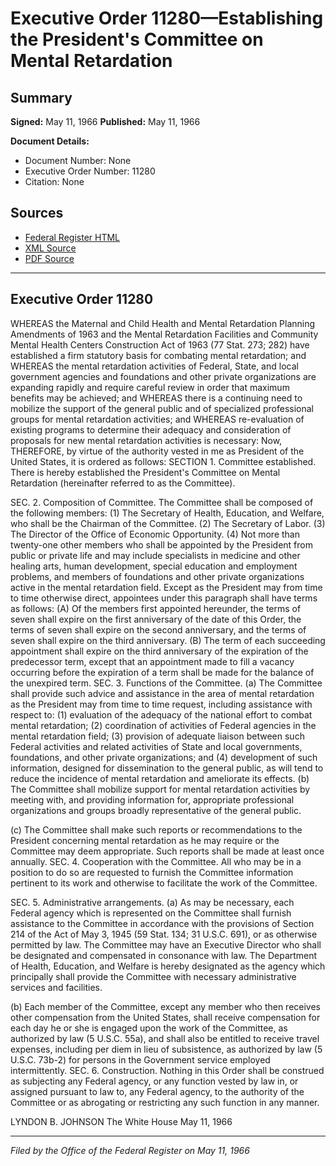 # Executive Order 11280—Establishing the President's Committee on Mental Retardation

## Summary

**Signed:** May 11, 1966
**Published:** May 11, 1966

**Document Details:**
- Document Number: None
- Executive Order Number: 11280
- Citation: None

## Sources
- [Federal Register HTML](https://www.presidency.ucsb.edu/documents/executive-order-11280-establishing-the-presidents-committee-mental-retardation)
- [XML Source](None)
- [PDF Source](None)

---

## Executive Order 11280

WHEREAS the Maternal and Child Health and Mental Retardation Planning Amendments of 1963 and the Mental Retardation Facilities and Community Mental Health Centers Construction Act of 1963 (77 Stat. 273; 282) have established a firm statutory basis for combating mental retardation; and
WHEREAS the mental retardation activities of Federal, State, and local government agencies and foundations and other private organizations are expanding rapidly and require careful review in order that maximum benefits may be achieved; and
WHEREAS there is a continuing need to mobilize the support of the general public and of specialized professional groups for mental retardation activities; and
WHEREAS re-evaluation of existing programs to determine their adequacy and consideration of proposals for new mental retardation activities is necessary:
Now, THEREFORE, by virtue of the authority vested in me as President of the United States, it is ordered as follows:
SECTION 1. Committee established. There is hereby established the President's Committee on Mental Retardation (hereinafter referred to as the Committee).

SEC. 2. Composition of Committee. The Committee shall be composed of the following members:
    (1) The Secretary of Health, Education, and Welfare, who shall be the Chairman of the Committee.
    (2) The Secretary of Labor.
    (3) The Director of the Office of Economic Opportunity.
    (4) Not more than twenty-one other members who shall be appointed by the President from public or private life and may include specialists in medicine and other healing arts, human development, special education and employment problems, and members of foundations and other private organizations active in the mental retardation field. Except as the President may from time to time otherwise direct, appointees under this paragraph shall have terms as follows: (A) Of the members first appointed hereunder, the terms of seven shall expire on the first anniversary of the date of this Order, the terms of seven shall expire on the second anniversary, and the terms of seven shall expire on the third anniversary. (B) The term of each succeeding appointment shall expire on the third anniversary of the expiration of the predecessor term, except that an appointment made to fill a vacancy occurring before the expiration of a term shall be made for the balance of the unexpired term.
SEC. 3. Functions of the Committee. (a) The Committee shall provide such advice and assistance in the area of mental retardation as the President may from time to time request, including assistance with respect to:
    (1) evaluation of the adequacy of the national effort to combat mental retardation;
    (2) coordination of activities of Federal agencies in the mental retardation field;
    (3) provision of adequate liaison between such Federal activities and related activities of State and local governments, foundations, and other private organizations; and
    (4) development of such information, designed for dissemination to the general public, as will tend to reduce the incidence of mental retardation and ameliorate its effects.
(b) The Committee shall mobilize support for mental retardation activities by meeting with, and providing information for, appropriate professional organizations and groups broadly representative of the general public.

(c) The Committee shall make such reports or recommendations to the President concerning mental retardation as he may require or the Committee may deem appropriate. Such reports shall be made at least once annually.
SEC. 4. Cooperation with the Committee. All who may be in a position to do so are requested to furnish the Committee information pertinent to its work and otherwise to facilitate the work of the Committee.

SEC. 5. Administrative arrangements. (a) As may be necessary, each Federal agency which is represented on the Committee shall furnish assistance to the Committee in accordance with the provisions of Section 214 of the Act of May 3, 1945 (59 Stat. 134; 31 U.S.C. 691), or as otherwise permitted by law. The Committee may have an Executive Director who shall be designated and compensated in consonance with law. The Department of Health, Education, and Welfare is hereby designated as the agency which principally shall provide the Committee with necessary administrative services and facilities.

(b) Each member of the Committee, except any member who then receives other compensation from the United States, shall receive compensation for each day he or she is engaged upon the work of the Committee, as authorized by law (5 U.S.C. 55a), and shall also be entitled to receive travel expenses, including per diem in lieu of subsistence, as authorized by law (5 U.S.C. 73b-2) for persons in the Government service employed intermittently.
SEC. 6. Construction. Nothing in this Order shall be construed as subjecting any Federal agency, or any function vested by law in, or assigned pursuant to law to, any Federal agency, to the authority of the Committee or as abrogating or restricting any such function in any manner.

LYNDON B. JOHNSON
The White House
May 11, 1966

---

*Filed by the Office of the Federal Register on May 11, 1966*
